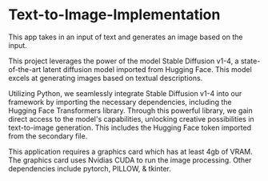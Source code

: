# Text-to-Image-Implementation
This app takes in an input of text and generates an image based on the input.

This project leverages the power of the model Stable Diffusion v1-4, a state-of-the-art latent diffusion model imported from Hugging Face. This model excels at generating images based on textual descriptions.

Utilizing Python, we seamlessly integrate Stable Diffusion v1-4 into our framework by importing the necessary dependencies, including the Hugging Face Transformers library. Through this powerful library, we gain direct access to the model's capabilities, unlocking creative possibilities in text-to-image generation. This includes the Hugging Face token imported from the secondary file.

This application requires a graphics card which has at least 4gb of VRAM. The graphics card uses Nvidias CUDA to run the image processing. 
Other dependencies include pytorch, PILLOW, & tkinter.




